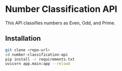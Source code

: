 # Number Classification API



This API classifies numbers as Even, Odd, and Prime.

## Installation
```sh
git clone <repo-url>
cd number-classification-api
pip install -r requirements.txt
uvicorn app.main:app --reload
